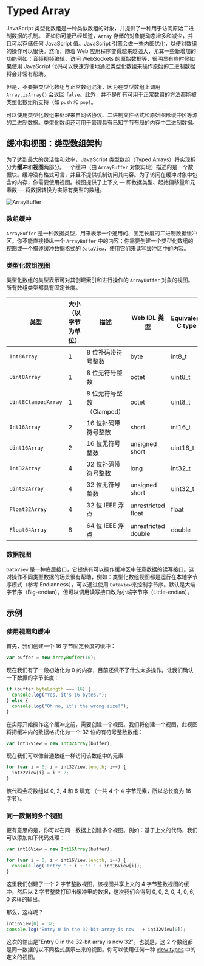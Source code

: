 # Typed Array

JavaScript 类型化数组是一种类似数组的对象，并提供了一种用于访问原始二进制数据的机制。 正如你可能已经知道，`Array` 存储的对象能动态增多和减少，并且可以存储任何 JavaScript 值。JavaScript 引擎会做一些内部优化，以便对数组的操作可以很快。然而，随着 Web 应用程序变得越来越强大，尤其一些新增加的功能例如：音频视频编辑、访问 WebSockets 的原始数据等，很明显有些时候如果使用 JavaScript 代码可以快速方便地通过类型化数组来操作原始的二进制数据将会非常有帮助。

但是，不要把类型化数组与正常数组混淆，因为在类型数组上调用 `Array.isArray()` 会返回 `false`。此外，并不是所有可用于正常数组的方法都能被类型化数组所支持（如 `push` 和 `pop`）。

可以使用类型化数组来处理来自网络协议、二进制文件格式和原始图形缓冲区等源的二进制数据。类型化数组还可用于管理具有已知字节布局的内存中二进制数据。

## 缓冲和视图：类型数组架构

为了达到最大的灵活性和效率，JavaScript 类型数组（Typed Arrays）将实现拆分为**缓冲**和**视图**两部分。一个缓冲（由 `ArrayBuffer` 对象实现）描述的是一个数据块。缓冲没有格式可言，并且不提供机制访问其内容。为了访问在缓冲对象中包含的内存，你需要使用视图。视图提供了上下文 — 即数据类型、起始偏移量和元素数 — 将数据转换为实际有类型的数组。

![ArrayBuffer](https://mdn.mozillademos.org/files/8629/typed_arrays.png)

### 数组缓冲

`ArrayBuffer` 是一种数据类型，用来表示一个通用的、固定长度的二进制数据缓冲区。你不能直接操纵一个 `ArrayBuffer` 中的内容；你需要创建一个类型化数组的视图或一个描述缓冲数据格式的 `DataView`，使用它们来读写缓冲区中的内容。

### 类型化数组视图

类型化数组的类型表示可对其创建索引和进行操作的 `ArrayBuffer` 对象的视图。所有数组类型都具有固定长度。

| 类型                | 大小（以字节为单位） | 描述                      | Web IDL 类型        | Equivalent C type |
| ------------------- | -------------------- | ------------------------- | ------------------- | ----------------- |
| `Int8Array`         | 1                    | 8 位补码带符号整数        | byte                | int8_t            |
| `Uint8Array`        | 1                    | 8 位无符号整数            | octet               | uint8_t           |
| `Uint8ClampedArray` | 1                    | 8 位无符号整数（Clamped） | octet               | uint8_t           |
| `Int16Array`        | 2                    | 16 位补码带符号整数       | short               | int16_t           |
| `Uint16Array`       | 2                    | 16 位无符号整数           | unsigned short      | uint16_t          |
| `Int32Array`        | 4                    | 32 位补码带符号整数       | long                | int32_t           |
| `Uint32Array`       | 4                    | 32 位无符号整数           | unsigned short      | uint32_t          |
| `Float32Array`      | 4                    | 32 位 IEEE 浮点           | unrestricted float  | float             |
| `Float64Array`      | 8                    | 64 位 IEEE 浮点           | unrestricted double | double            |

### 数据视图

`DataView` 是一种底层接口，它提供有可以操作缓冲区中任意数据的读写接口。这对操作不同类型数据的场景很有帮助，例如：类型化数组视图都是运行在本地字节序模式（参考 Endianness），可以通过使用 `DataView`来控制字节序。默认是大端字节序（Big-endian），但可以调用读写接口改为小端字节序（Little-endian）。

## 示例

### 使用视图和缓冲

首先，我们创建一个 16 字节固定长度的缓冲：

```js
var buffer = new ArrayBuffer(16);
```

现在我们有了一段初始化为 0 的内存，目前还做不了什么太多操作。让我们确认一下数据的字节长度：

```javascript
if (buffer.byteLength === 16) {
  console.log("Yes, it's 16 bytes.");
} else {
  console.log("Oh no, it's the wrong size!");
}
```

在实际开始操作这个缓冲之前，需要创建一个视图。我们将创建一个视图，此视图将把缓冲内的数据格式化为一个 32 位的有符号整数数组：

```javascript
var int32View = new Int32Array(buffer);
```

现在我们可以像普通数组一样访问该数组中的元素：

```javascript
for (var i = 0; i < int32View.length; i++) {
  int32View[i] = i * 2;
}
```

该代码会将数组以 0, 2, 4 和 6 填充 （一共 4 个 4 字节元素，所以总长度为 16 字节）。

### 同一数据的多个视图

更有意思的是，你可以在同一数据上创建多个视图。例如：基于上文的代码，我们可以添加如下代码处理：

```javascript
var int16View = new Int16Array(buffer);

for (var i = 0; i < int16View.length; i++) {
  console.log('Entry ' + i + ': ' + int16View[i]);
}
```

这里我们创建了一个 2 字节整数视图，该视图共享上文的 4 字节整数视图的缓冲，然后以 2 字节整数打印出缓冲里的数据，这次我们会得到 0, 0, 2, 0, 4, 0, 6, 0 这样的输出。

那么，这样呢？

```javascript
int16View[0] = 32;
console.log('Entry 0 in the 32-bit array is now ' + int32View[0]);
```

这次的输出是"Entry 0 in the 32-bit array is now 32"。也就是，这 2 个数组都是同一数据的以不同格式展示出来的视图。你可以使用任何一种 [view types](#类型化数组视图) 中的定义的视图。
